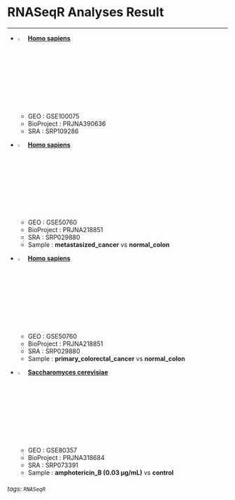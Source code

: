 # RNASeqR Analyses Result 

---

* <img src="https://i.imgur.com/kcwfYUz.png" width="4%"> [**Homo sapiens**](https://howardchao.github.io/RNASeqR_analysis_result/Homo_sapiens_GSE100075_SRP109286/)
  * GEO        : GSE100075
  * BioProject : PRJNA390636
  * SRA        : SRP109286

* <img src="https://i.imgur.com/kcwfYUz.png" width="4%"> [**Homo sapiens**](https://howardchao.github.io/RNASeqR_analysis_result/Homo_sapiens_GSE50760_SRP029880_metastasized_cancer_vs_normal_colon)
  * GEO        : GSE50760
  * BioProject : PRJNA218851
  * SRA        : SRP029880
  * Sample     : **metastasized_cancer** vs **normal_colon**


* <img src="https://i.imgur.com/kcwfYUz.png" width="4%">  [**Homo sapiens**](https://howardchao.github.io/RNASeqR_analysis_result/Homo_sapiens_GSE50760_SRP029880_primary_colorectal_cancer_vs_normal_colon)
  * GEO        : GSE50760
  * BioProject : PRJNA218851
  * SRA        : SRP029880
  * Sample     : **primary_colorectal_cancer** vs **normal_colon**

* <img src="https://i.imgur.com/cvAtbAY.png" width="4%"> [**Saccharomyces cerevisiae**](https://howardchao.github.io/RNASeqR_analysis_result/Saccharomyces_cerevisiae_GSE80357_SRP073391/)
  * GEO        : GSE80357
  * BioProject : PRJNA318684
  * SRA        : SRP073391
  * Sample     : **amphotericin_B (0.03 µg/mL)** vs **control**
  

###### tags: `RNASeqR`
